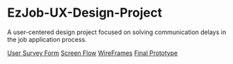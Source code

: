 # EzJob-UX-Design-Project
A user-centered design project focused on solving communication delays in the job application process.

[User Survey Form](https://docs.google.com/forms/d/10SVPwYedlGyYZRKrr2RiTEfJfq9zlBVCiZAcpp45NAQ/viewform?pli=1&pli=1&edit_requested=true)
[Screen Flow](https://miro.com/app/board/uXjVNaNjEb0=/)
[WireFrames](https://drive.google.com/file/d/1-CeuHXs4nD1AhRBbKcY9Gban0ccFI1nz/view)
[Final Prototype](https://www.figma.com/proto/wi8j2M6BJmlILy9hVrAl8a/UX-Project?type=design&node-id=1-3&t=EkLR8i7NtN5z73ok-1&scaling=min-zoom&page-id=72%3A314&mode=design)
